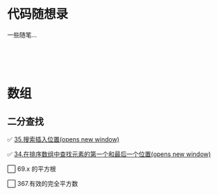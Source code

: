 # 代码随想录

一些随笔... 

</br></br></br>







# 数组

## 二分查找

:white_check_mark: [35.搜索插入位置(opens new window)](https://programmercarl.com/0035.搜索插入位置.html)

:white_check_mark: [34.在排序数组中查找元素的第一个和最后一个位置(opens new window)](https://programmercarl.com/0034.在排序数组中查找元素的第一个和最后一个位置.html)

:white_large_square: 69.x 的平方根

:white_large_square: 367.有效的完全平方数